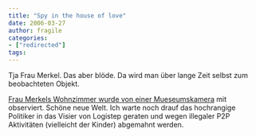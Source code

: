 ```yaml
---
title: "Spy in the house of love"
date: 2006-03-27
author: fragile
categories:
- ["redirected"]
tags:
---
```

Tja Frau Merkel. Das aber blöde. Da wird man über lange Zeit selbst zum beobachteten Objekt.

<a target="_blank" href="http://www.heute.de/ZDFheute/inhalt/16/0,3672,3917552,00.html">Frau Merkels Wohnzimmer wurde von einer Mueseumskamera</a> mit observiert. Schöne neue Welt. Ich warte noch drauf das hochrangige Politiker in das Visier von Logistep geraten und wegen illegaler P2P Aktivitäten (vielleicht der Kinder) abgemahnt werden.